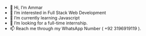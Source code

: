 - 👋 Hi, I’m Ammar
- 👀 I’m interested in Full Stack Web Development
- 🌱 I’m currently learning Javascript
- 💞️ I’m looking for a full-time internship.
- 📫 Reach me through my WhatsApp Number ( +92 3196919119 ).
<!---
Ammar-2003/Ammar-2003 is a ✨ special ✨ repository because its `README.md` (this file) appears on your GitHub profile.
You can click the Preview link to take a look at your changes.
--->
